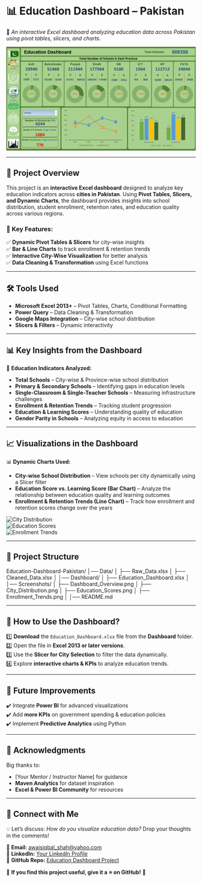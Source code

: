 # 📊 Education Dashboard – Pakistan  
🚀 *An interactive Excel dashboard analyzing education data across Pakistan using pivot tables, slicers, and charts.*  

![Dashboard Preview](Screenshots/DashBoard.png)  

---

## 📌 Project Overview  
This project is an **interactive Excel dashboard** designed to analyze key education indicators across **cities in Pakistan**. Using **Pivot Tables, Slicers, and Dynamic Charts**, the dashboard provides insights into school distribution, student enrollment, retention rates, and education quality across various regions.  

### 🔹 Key Features:  
✅ **Dynamic Pivot Tables & Slicers** for city-wise insights  
✅ **Bar & Line Charts** to track enrollment & retention trends  
✅ **Interactive City-Wise Visualization** for better analysis  
✅ **Data Cleaning & Transformation** using Excel functions  

---

## 🛠 Tools Used
- **Microsoft Excel 2013+** – Pivot Tables, Charts, Conditional Formatting  
- **Power Query** – Data Cleaning & Transformation  
- **Google Maps Integration** – City-wise school distribution  
- **Slicers & Filters** – Dynamic interactivity  

---

## 📊 Key Insights from the Dashboard  
📌 **Education Indicators Analyzed:**  
- **Total Schools** – City-wise & Province-wise school distribution  
- **Primary & Secondary Schools** – Identifying gaps in education levels  
- **Single-Classroom & Single-Teacher Schools** – Measuring infrastructure challenges  
- **Enrollment & Retention Trends** – Tracking student progression  
- **Education & Learning Scores** – Understanding quality of education  
- **Gender Parity in Schools** – Analyzing equity in access to education  

---

## 📈 Visualizations in the Dashboard
📊 **Dynamic Charts Used:**  
- **City-wise School Distribution** – View schools per city dynamically using a Slicer filter  
- **Education Score vs. Learning Score (Bar Chart)** – Analyze the relationship between education quality and learning outcomes  
- **Enrollment & Retention Trends (Line Chart)** – Track how enrollment and retention scores change over the years  

![City Distribution](Screenshots/City_Distribution.png)  
![Education Scores](Screenshots/Education_Scores.png)  
![Enrollment Trends](Screenshots/Enrollment_Trends.png)  

---

## 📂 Project Structure
Education-Dashboard-Pakistan/ │── Data/
│ ├── Raw_Data.xlsx
│ ├── Cleaned_Data.xlsx
│
│── Dashboard/
│ ├── Education_Dashboard.xlsx
│
│── Screenshots/
│ ├── Dashboard_Overview.png
│ ├── City_Distribution.png
│ ├── Education_Scores.png
│ ├── Enrollment_Trends.png
│
│── README.md

---

## 📌 How to Use the Dashboard?
1️⃣ **Download** the `Education_Dashboard.xlsx` file from the **Dashboard** folder.  
2️⃣ Open the file in **Excel 2013 or later versions**.  
3️⃣ Use the **Slicer for City Selection** to filter the data dynamically.  
4️⃣ Explore **interactive charts & KPIs** to analyze education trends.  

---

## 🚀 Future Improvements
✔️ Integrate **Power BI** for advanced visualizations  
✔️ Add **more KPIs** on government spending & education policies  
✔️ Implement **Predictive Analytics** using Python  

---

## 📢 Acknowledgments  
Big thanks to:  
- [Your Mentor / Instructor Name] for guidance  
- **Maven Analytics** for dataset inspiration  
- **Excel & Power BI Community** for resources  

---

## 📌 Connect with Me  
💡 Let’s discuss: *How do you visualize education data?* Drop your thoughts in the comments!  

📧 **Email:** awaisiqbal_shah@yahoo.com  
🔗 **LinkedIn:** [Your LinkedIn Profile](https://www.linkedin.com/in/awaisiqbalshah)  
📌 **GitHub Repo:** [Education Dashboard Project](https://github.com/yourgithubusername/Education-Dashboard-Pakistan)  

🎉 **If you find this project useful, give it a ⭐ on GitHub!** 🚀  
